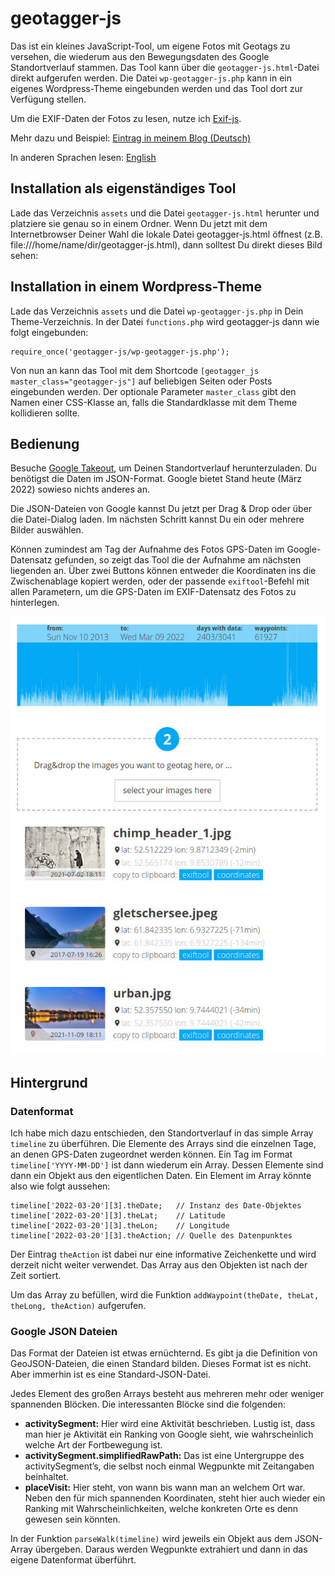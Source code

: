 # geotagger-js
Das ist ein kleines JavaScript-Tool, um eigene Fotos mit Geotags zu versehen, die wiederum aus den Bewegungsdaten des Google Standortverlauf stammen. Das Tool kann über die `geotagger-js.html`-Datei direkt aufgerufen werden. Die Datei `wp-geotagger-js.php` kann in ein eigenes Wordpress-Theme eingebunden werden und das Tool dort zur Verfügung stellen.

Um die EXIF-Daten der Fotos zu lesen, nutze ich [Exif-js](https://github.com/exif-js/exif-js).

Mehr dazu und Beispiel: [Eintrag in meinem Blog (Deutsch)](https://blog.gestreift.net/knowhow/geotagging-mit-googles-standortverlauf/)

In anderen Sprachen lesen: [English](README.md)

## Installation als eigenständiges Tool
Lade das Verzeichnis `assets` und die Datei `geotagger-js.html` herunter und platziere sie genau so in einem Ordner. Wenn Du jetzt mit dem Internetbrowser Deiner Wahl die lokale Datei geotagger-js.html öffnest (z.B. file:///home/name/dir/geotagger-js.html), dann solltest Du direkt dieses Bild sehen:


## Installation in einem Wordpress-Theme
Lade das Verzeichnis `assets` und die Datei `wp-geotagger-js.php` in Dein Theme-Verzeichnis. In der Datei `functions.php` wird geotagger-js dann wie folgt eingebunden:
```
require_once('geotagger-js/wp-geotagger-js.php');
```

Von nun an kann das Tool mit dem Shortcode `[geotagger_js master_class="geotagger-js"]` auf beliebigen Seiten oder Posts eingebunden werden. Der optionale Parameter `master_class` gibt den Namen einer CSS-Klasse an, falls die Standardklasse mit dem Theme kollidieren sollte.

## Bedienung
Besuche [Google Takeout](https://takeout.google.com/settings/takeout/custom/location_history), um Deinen Standortverlauf herunterzuladen. Du benötigst die Daten im JSON-Format. Google bietet Stand heute (März 2022) sowieso nichts anderes an. 

Die JSON-Dateien von Google kannst Du jetzt per Drag & Drop oder über die Datei-Dialog laden. Im nächsten Schritt kannst Du ein oder mehrere Bilder auswählen.

Können zumindest am Tag der Aufnahme des Fotos GPS-Daten im Google-Datensatz gefunden, so zeigt das Tool die der Aufnahme am nächsten liegenden an. Über zwei Buttons können entweder die Koordinaten ins die Zwischenablage kopiert werden, oder der passende `exiftool`-Befehl mit allen Parametern, um die GPS-Daten im EXIF-Datensatz des Fotos zu hinterlegen.

![Screenshot](screenshot.jpg)

## Hintergrund

### Datenformat
Ich habe mich dazu entschieden, den Standortverlauf in das simple Array `timeline` zu überführen. Die Elemente des Arrays sind die einzelnen Tage, an denen GPS-Daten zugeordnet werden können. Ein Tag im Format `timeline['YYYY-MM-DD']` ist dann wiederum ein Array. Dessen Elemente sind dann ein Objekt aus den eigentlichen Daten. Ein Element im Array könnte also wie folgt aussehen:
```
timeline['2022-03-20'][3].theDate;   // Instanz des Date-Objektes
timeline['2022-03-20'][3].theLat;    // Latitude
timeline['2022-03-20'][3].theLon;    // Longitude
timeline['2022-03-20'][3].theAction; // Quelle des Datenpunktes
```

Der Eintrag `theAction` ist dabei nur eine informative Zeichenkette und wird derzeit nicht weiter verwendet. Das Array aus den Objekten ist nach der Zeit sortiert.

Um das Array zu befüllen, wird die Funktion `addWaypoint(theDate, theLat, theLong, theAction)` aufgerufen. 

### Google JSON Dateien
Das Format der Dateien ist etwas ernüchternd. Es gibt ja die Definition von GeoJSON-Dateien, die einen Standard bilden. Dieses Format ist es nicht. Aber immerhin ist es eine Standard-JSON-Datei.

Jedes Element des großen Arrays besteht aus mehreren mehr oder weniger spannenden Blöcken. Die interessanten Blöcke sind die folgenden:

* **activitySegment:** Hier wird eine Aktivität beschrieben. Lustig ist, dass man hier je Aktivität ein Ranking von Google sieht, wie wahrscheinlich welche Art der Fortbewegung ist. 
* **activitySegment.simplifiedRawPath:** Das ist eine Untergruppe des activitySegment’s, die selbst noch einmal Wegpunkte mit Zeitangaben beinhaltet.
* **placeVisit:** Hier steht, von wann bis wann man an welchem Ort war. Neben den für mich spannenden Koordinaten, steht hier auch wieder ein Ranking mit Wahrscheinlichkeiten, welche konkreten Orte es denn gewesen sein könnten.

In der Funktion `parseWalk(timeline)` wird jeweils ein Objekt aus dem JSON-Array übergeben. Daraus werden Wegpunkte extrahiert und dann in das eigene Datenformat überführt.

